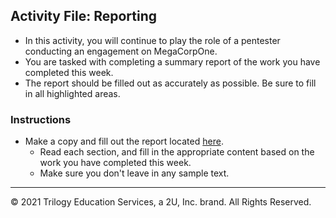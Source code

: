 ## Activity File: Reporting

- In this activity, you will continue to play the role of a pentester conducting an engagement on MegaCorpOne.
- You are tasked with completing a summary report of the work you have completed this week.
- The report should be filled out as accurately as possible. Be sure to fill in all highlighted areas. 

### Instructions

- Make a copy and fill out the report located [here](https://docs.google.com/document/d/1wDIaTVbfBMQyhqnYpsTeAEPFpNj3eTDTnXDg1l8D1x0/edit?usp=sharing).
   - Read each section, and fill in the appropriate content based on the work you have completed this week.
   - Make sure you don't leave in any sample text.

---
© 2021 Trilogy Education Services, a 2U, Inc. brand. All Rights Reserved.



